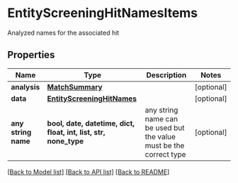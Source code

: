 # EntityScreeningHitNamesItems

Analyzed names for the associated hit

## Properties
Name | Type | Description | Notes
------------ | ------------- | ------------- | -------------
**analysis** | [**MatchSummary**](MatchSummary.md) |  | [optional] 
**data** | [**EntityScreeningHitNames**](EntityScreeningHitNames.md) |  | [optional] 
**any string name** | **bool, date, datetime, dict, float, int, list, str, none_type** | any string name can be used but the value must be the correct type | [optional]

[[Back to Model list]](../README.md#documentation-for-models) [[Back to API list]](../README.md#documentation-for-api-endpoints) [[Back to README]](../README.md)


